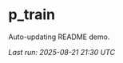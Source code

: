 # p_train

Auto-updating README demo.

<!--START_SECTION:status-->
_Last run: 2025-08-21 21:30 UTC_
<!--END_SECTION:status-->










































